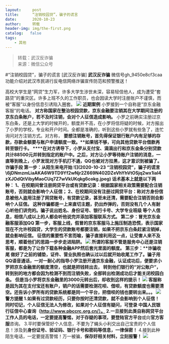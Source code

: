 ```yaml
---
layout:     post
title:      “注销校园贷”，骗子的谎言
date:       2020-10-23
author:     转载
header-img: img/the-first.png
catalog:   false
tags:
    - 其他
---
```


<blockquote><p>转载：武汉反诈骗<br>
来源：微信公众号</p></blockquote>

#“注销校园贷”，骗子的谎言
[武汉反诈骗]
**武汉反诈骗**
微信号gh_9450e8cf3caa
功能介绍对武汉市民进行反电信网络诈骗宣传防范和预警推送！

高校大学生是“网贷”生力军，许多大学生涉世未深，容易轻信他人，成为遭受“套路贷”的重灾区。许多上班不久的工作职员，也会因读大学时注册账户不谨慎，而被“客服”以身份信息引诱陷入圈套。
![]({{site.baseurl}}/postimg/8wBAcE4t1v75qbljLY1yGKiac3icSBRswYibdV6Nia6CgnFPeIuibnbJcgvib2VOFPJr7rnQLh3pXkXJicPHrGl45qK3A.jpeg)
**近期案例**
小罗接到一个自称是“京东金融客服”的电话。
**对方称国家在整治校园贷款，京东金融要注销其在大学期间注册的京东白条账户，若不及时注销，会对个人征信造成影响。**
小罗之前确实注册过京东白条，还是上大学的时候开的，额度并不高，在小罗将信将疑的时候，对方报出了小罗的学校，专业和开户时间。全都是准确的，听到这些小罗就有些急了，连忙询问对方注销方式。对方称，
**要想注销账号，首先得保证银行账户内有足够的存款，存款金额要与账户申请额度一致。****如果钱不够，可向其他贷款平台借款再转至银行卡。**
****在对方诱导下，小罗从支付宝、滴滴出行和京东金条分别贷款共计88500元并转到指定的账户中。之后，对方让小罗等待账户注销的消息，一直等到晚上，小罗发现对方手机打不通，QQ也被对方拉黑，这才意识到被骗了。
**诈骗手段**
**第一步：从陌生来电开始**
**![](2020-10-23
“注销校园贷”，骗子的谎言\\6jDNmzmLiaAKA6W9TD9Yf2wNjr2Z669N402DZeVhYhVtOSjq2wx1iaI4zXJOdQtVibyMaoCUq7Z7wVkUKqkg6cokg.jpeg)**
**话术基本上就是以下两种：**
**1、****在校期间曾注册网贷平台或有贷款记录：根据国家相关政策需要配合注销账号，否则就会影响个人征信；**
**2、在校期间没有注册过网贷平台：称对方身份信息被他人盗用注册了网贷账号，有贷款记录，甚至未还清，需要配合注销否则会影响个人征信。**
**这种诈骗都是一上来直切主题，扔出炸弹的，否则没有几个人有耐心听他们讲完的。骗子说出**姓名、身份证号、银行卡号、大学专业班级
**等个人信息，相信八成以上的人都会听他说完并添加客服联系方式。**
**第二步：****冒充京东金融客服添加QQ**
第一步，客服上线，**假冒的京东客服马上施压制造恐慌，表示国家现在不允许校园贷，大学生的贷款账号都要注销，如果不把京东白条赶紧注销掉，就会影响征信。**
征信的重要性不言而喻，骗子直接利用这一点，让受害人来不及思考，顺着他们的思路一步步走进陷阱。****
![]({{site.baseurl}}/postimg/6jDNmzmLiaAKA6W9TD9Yf2wNjr2Z669N4j91TzrticsPxmBaSrrWl7xI7z2J5A8YdQB69I6v3tTWpqLI8icLrA5kw.jpeg)
所谓的客服不管是服务中心还是注销客服，都是为了让你下载各种金融APP然后套光里面的额度。
**第三步：****诈骗收尾**
做好了之前的铺垫，证件、营业执照也确认过以后就开始收尾工作了。骗子用QQ语音通话，一对一耐心的指导小罗注册开通京东金融，认证成功后，便要求小罗把京东金融里的额度清空，也就是把钱转出去，
**转到他们银行的“对公账户”，转到别的地方都会因为检测不到而注销失败，全部转出检测成功后才能关闭校园白条。**
但是当小罗将京东金融里的3000元转出后，却收到这样的提示！
![]({{site.baseurl}}/postimg/8wBAcE4t1v75qbljLY1yGKiac3icSBRswY9pkib2C5tu4mlZkN2K9nZJbRfqbKME8eD1sCibPozYKQev6icVuES6QOw.jpeg)
客服称是因为其在支付宝还有账户，销户的话需要检测花呗、借呗，有贷款额度也需要清空。还告诉小罗所有的贷款系统都是同一个平台，把借呗的钱也要转出来。。。
![]({{site.baseurl}}/postimg/8wBAcE4t1v6rzeEH2icCjuibCzH1raebgrS7TSbQydjetGTbcCS3VvkaSltOjHdCuHE0hVbofB3yE1Koe8KyTF4Q.gif)
**警方提醒**
1.如果有过贷款经历，只要你**按时还清贷款，就不会影响到个人征信！**同时切记，个人征信无法人为修改，如果对个人征信有疑问，可登录
**中国人民银行征信中心**查询（http://www.pbccrc.org.cn/）。
2.一旦接到此类**自称网贷平台工作人员的电话**，一定要提高警惕，对于存疑的事项，要登陆**官方平台**或向**官方客服**咨询。
3.平时要保管好个人信息，不要为了蝇头小利交出自己宝贵的个人信息！涉及到**身份证号、验证码、银行卡号和密码等信息，一律保密！**
4.接到此种陌生电话，一定要提高警惕！万一被骗，**保存好相关材料，立刻报警！**
![]({{site.baseurl}}/postimg/8wBAcE4t1v75qbljLY1yGKiac3icSBRswYoxCZLBLVicrhnYpc0PRSstt5IR4icnyPCf7rHT4C22Mp7BOeB2nsH6Kw.jpeg)
